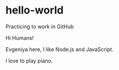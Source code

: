 # hello-world
Practicing to work in GitHub

Hi Humans!

Evgeniya here, I like Node.js and JavaScript.

I love to play piano.
